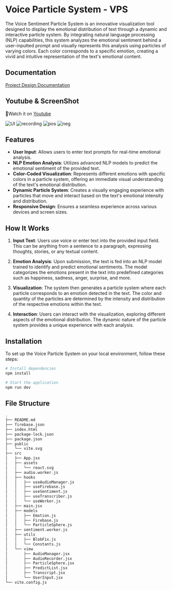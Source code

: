 # Voice Particle System - VPS


The Voice Sentiment Particle System is an innovative visualization tool designed to display the emotional distribution of text through a dynamic and interactive particle system. By integrating natural language processing (NLP) capabilities, this system analyzes the emotional sentiment behind a user-inputted prompt and visually represents this analysis using particles of varying colors. Each color corresponds to a specific emotion, creating a vivid and intuitive representation of the text's emotional content.

## Documentation
[Project Design Documentation](./VoiceParticleSystem.pdf)

## Youtube & ScreenShot
🥰Watch it on [Youtube](https://youtu.be/hps0so4NSJc)

![UI](./pic/main.png)
![recording](./pic/record.png)
![pos](./pic/pos.png)
![neg](./pic/neg.png)


## Features

- **User Input**: Allows users to enter text prompts for real-time emotional analysis.
- **NLP Emotion Analysis**: Utilizes advanced NLP models to predict the emotional sentiment of the provided text.
- **Color-Coded Visualization**: Represents different emotions with specific colors in a particle system, offering an immediate visual understanding of the text's emotional distribution.
- **Dynamic Particle System**: Creates a visually engaging experience with particles that move and interact based on the text's emotional intensity and distribution.
- **Responsive Design**: Ensures a seamless experience across various devices and screen sizes.

## How It Works

1. **Input Text**: Users use voice or enter text into the provided input field. This can be anything from a sentence to a paragraph, expressing thoughts, stories, or any textual content.

2. **Emotion Analysis**: Upon submission, the text is fed into an NLP model trained to identify and predict emotional sentiments. The model categorizes the emotions present in the text into predefined categories such as happiness, sadness, anger, surprise, and more.

3. **Visualization**: The system then generates a particle system where each particle corresponds to an emotion detected in the text. The color and quantity of the particles are determined by the intensity and distribution of the respective emotions within the text.

4. **Interaction**: Users can interact with the visualization, exploring different aspects of the emotional distribution. The dynamic nature of the particle system provides a unique experience with each analysis.

## Installation

To set up the Voice Particle System on your local environment, follow these steps:

```bash
# Install dependencies
npm install

# Start the application
npm run dev

```

## File Structure

```bash
.
├── README.md
├── firebase.json
├── index.html
├── package-lock.json
├── package.json
├── public
│   └── vite.svg
├── src
│   ├── App.jsx
│   ├── assets
│   │   └── react.svg
│   ├── audio.worker.js
│   ├── hooks
│   │   ├── useAudioManager.js
│   │   ├── useFirebase.js
│   │   ├── useSentiment.js
│   │   ├── useTranscriber.js
│   │   └── useWorker.js
│   ├── main.jsx
│   ├── models
│   │   ├── Emotion.js
│   │   ├── Firebase.js
│   │   └── ParticleSphere.js
│   ├── sentiment.worker.js
│   ├── utils
│   │   ├── BlobFix.js
│   │   └── Constants.js
│   └── view
│       ├── AudioManager.jsx
│       ├── AudioRecorder.jsx
│       ├── ParticleSphere.jsx
│       ├── PredictList.jsx
│       ├── Transcript.jsx
│       └── UserInput.jsx
└── vite.config.js
```


